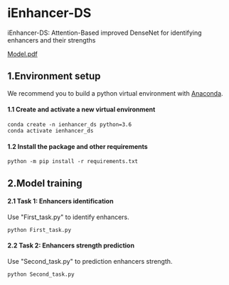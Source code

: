 # iEnhancer-DS

iEnhancer-DS: Attention-Based improved DenseNet for identifying enhancers and their strengths

[Model.pdf](https://github.com/user-attachments/files/19677499/Model.pdf)

## 1.Environment setup

   We recommend you to build a python virtual environment with [Anaconda](https://docs.anaconda.com/anaconda/install/linux/).

#### 1.1 Create and activate a new virtual environment

```
conda create -n ienhancer_ds python=3.6
conda activate ienhancer_ds
```

#### 1.2 Install the package and other requirements

```
python -m pip install -r requirements.txt
```

## 2.Model training

#### 2.1 Task 1: Enhancers identification

Use "First_task.py" to identify enhancers.

```
python First_task.py
```

#### 2.2 Task 2: Enhancers strength prediction

Use "Second_task.py" to prediction enhancers strength.

```
python Second_task.py
```


